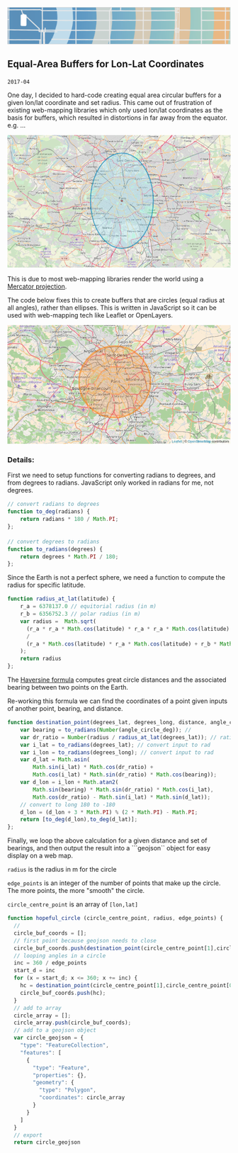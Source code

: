 
![header](h.png)

## Equal-Area Buffers for Lon-Lat Coordinates

`2017-04`

One day, I decided to hard-code creating equal area circular buffers for a given lon/lat coordinate and set radius. This came out of frustration of existing web-mapping libraries which only used lon/lat coordinates as the basis for buffers, which resulted in distortions in far away from the equator. e.g. ...

![Buffer for Paris dist](img_dist.png)

This is due to most web-mapping libraries render the world using a [Mercator projection](https://en.wikipedia.org/wiki/Mercator_projection).

The code below fixes this to create buffers that are circles (equal radius at all angles), rather than ellipses. This is written in JavaScript so it can be used with web-mapping tech like Leaflet or OpenLayers.

![Buffer for Paris](img_example.png)

### Details:

First we need to setup functions for converting radians to degrees, and from degrees to radians. JavaScript only worked in radians for me, not degrees.

```js
// convert radians to degrees
function to_deg(radians) {
	return radians * 180 / Math.PI;
};

// convert degrees to radians
function to_radians(degrees) {
    return degrees * Math.PI / 180;
};
```

Since the Earth is not a perfect sphere, we need a function to compute the radius for specific latitude.

```js
function radius_at_lat(latitude) {
    r_a = 6378137.0 // equitorial radius (in m)
    r_b = 6356752.3 // polar radius (in m)
    var radius =  Math.sqrt(
      (r_a * r_a * Math.cos(latitude) * r_a * r_a * Math.cos(latitude) + r_b * r_b * Math.sin(latitude) * r_b * r_b * Math.sin(latitude))
      /
      (r_a * Math.cos(latitude) * r_a * Math.cos(latitude) + r_b * Math.sin(latitude) * r_b * Math.sin(latitude))
    );
    return radius
};
```

The [Haversine formula](https://en.wikipedia.org/wiki/Haversine_formula) computes great circle distances and the associated bearing between two points on the Earth.

Re-working this formula we can find the coordinates of a point given inputs of another point, bearing, and distance.

```js
function destination_point(degrees_lat, degrees_long, distance, angle_circle_deg) {
	var bearing = to_radians(Number(angle_circle_deg)); //
	var dr_ratio = Number(radius / radius_at_lat(degrees_lat)); // ratio of distance to
	var i_lat = to_radians(degrees_lat); // convert input to rad
	var i_lon = to_radians(degrees_long); // convert input to rad
	var d_lat = Math.asin(
		Math.sin(i_lat) * Math.cos(dr_ratio) +
		Math.cos(i_lat) * Math.sin(dr_ratio) * Math.cos(bearing));
	var d_lon = i_lon + Math.atan2(
		Math.sin(bearing) * Math.sin(dr_ratio) * Math.cos(i_lat),
		Math.cos(dr_ratio) - Math.sin(i_lat) * Math.sin(d_lat));
	// convert to long 180 to -180
	d_lon = (d_lon + 3 * Math.PI) % (2 * Math.PI) - Math.PI;
	return [to_deg(d_lon),to_deg(d_lat)];
};
```

Finally, we loop the above calculation for a given distance and set of bearings, and then output the result into a ```geojson`` object for easy display on a web map.

```radius``` is the radius in m for the circle

```edge_points``` is an integer of the number of points that make up the circle. The more points, the more "smooth" the circle.

```circle_centre_point``` is an array of ```[lon,lat]```

```js
function hopeful_circle (circle_centre_point, radius, edge_points) {
  //
  circle_buf_coords = [];
  // first point because geojson needs to close
  circle_buf_coords.push(destination_point(circle_centre_point[1],circle_centre_point[0],radius,0))
  // looping angles in a circle
  inc = 360 / edge_points
  start_d = inc
  for (x = start_d; x <= 360; x += inc) {
    hc = destination_point(circle_centre_point[1],circle_centre_point[0],radius,x);
    circle_buf_coords.push(hc);
  }
  // add to array
  circle_array = [];
  circle_array.push(circle_buf_coords);
  // add to a geojson object
  var circle_geojson = {
    "type": "FeatureCollection",
    "features": [
      {
        "type": "Feature",
        "properties": {},
        "geometry": {
          "type": "Polygon",
          "coordinates": circle_array
        }
      }
    ]
  }
  // export
  return circle_geojson
```
